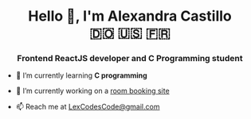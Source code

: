 <h1 align="center">Hello 👋, I'm Alexandra Castillo <br/> 🇩🇴 🇺🇸 🇫🇷</h1>

<h3 align="center"> Frontend ReactJS developer and C Programming student</h3>

- 🌱 I’m currently learning **C programming**

- 🔭 I’m currently working on a [room booking site](https://newyorkcityresidence.com/)

- 📫 Reach me at LexCodesCode@gmail.com

<!--
**AlexandraCodes/AlexandraCodes** is a ✨ _special_ ✨ repository because its `README.md` (this file) appears on your GitHub profile.

Here are some ideas to get you started:

- 🔭 I’m currently working on ...
- 🌱 I’m currently learning ...
- 👯 I’m looking to collaborate on ...
- 🤔 I’m looking for help with ...
- 💬 Ask me about ...
- 📫 How to reach me: ...
- 😄 Pronouns: ...
- ⚡ Fun fact: ...
- 
- 👩‍💻 All my projects are available at [insert portfolio here]()
- 👸 Pronouns: she/her

- 🔭 I’m currently working on -- *insert link to personal proj*

- 🌱 I’m currently learning C programming -- *insert link to proj desc*

- 👩‍💻 All my projects are available at [insert portfolio here]()

- 🐒 Follow me [@Lex_Codes](https://www.instagram.com/lex_codes/)

- 📝 Read my thoughts [@LexCodesCode](https://twitter.com/LexCodesCode)
-
-->
